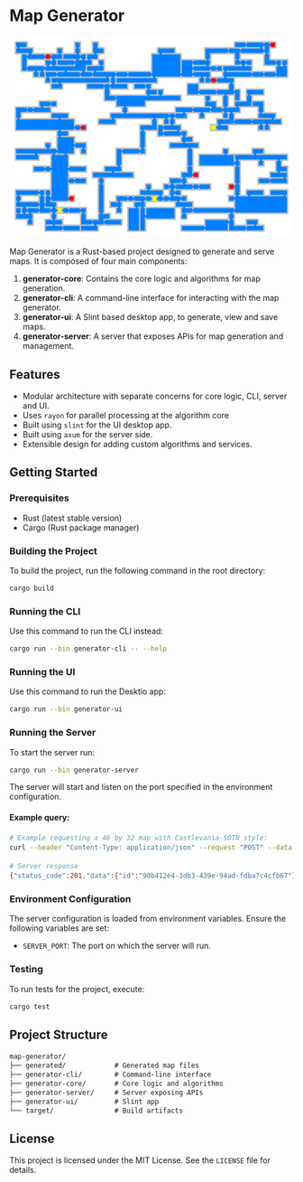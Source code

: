 # Map Generator

![Sample minimap](./images/readme-sample.svg)

Map Generator is a Rust-based project designed to generate and serve maps. It is composed of four main components:

1. **generator-core**: Contains the core logic and algorithms for map generation.
2. **generator-cli**: A command-line interface for interacting with the map generator.
3. **generator-ui**: A Slint based desktop app, to generate, view and save maps.
4. **generator-server**: A server that exposes APIs for map generation and management.

## Features
- Modular architecture with separate concerns for core logic, CLI, server and UI.
- Uses `rayon` for parallel processing at the algorithm core
- Built using `slint` for the UI desktop app.
- Built using `axum` for the server side.
- Extensible design for adding custom algorithms and services.

## Getting Started

### Prerequisites
- Rust (latest stable version)
- Cargo (Rust package manager)

### Building the Project
To build the project, run the following command in the root directory:
```bash
cargo build
```

### Running the CLI
Use this command to run the CLI instead:
```bash
cargo run --bin generator-cli -- --help
```

### Running the UI
Use this command to run the Desktio app:
```bash
cargo run --bin generator-ui
```

### Running the Server
To start the server run:
```bash
cargo run --bin generator-server
```

The server will start and listen on the port specified in the environment configuration. 

#### Example query:
```bash
# Example requesting a 46 by 32 map with Castlevania-SOTN style:
curl --header "Content-Type: application/json" --request "POST" --data '{"columns": 46, "rows": 32, "style": "castlevania-sotn"}' http://localhost:5432/api/map

# Server response
{"status_code":201,"data":{"id":"90b412e4-3db3-439e-94ad-fdba7c4cfb67"}}
```

### Environment Configuration
The server configuration is loaded from environment variables. Ensure the following variables are set:
- `SERVER_PORT`: The port on which the server will run.

### Testing
To run tests for the project, execute:
```bash
cargo test
```

## Project Structure
```
map-generator/
├── generated/            # Generated map files
├── generator-cli/        # Command-line interface
├── generator-core/       # Core logic and algorithms
├── generator-server/     # Server exposing APIs
├── generator-ui/         # Slint app
└── target/               # Build artifacts
```

## License
This project is licensed under the MIT License. See the `LICENSE` file for details.
